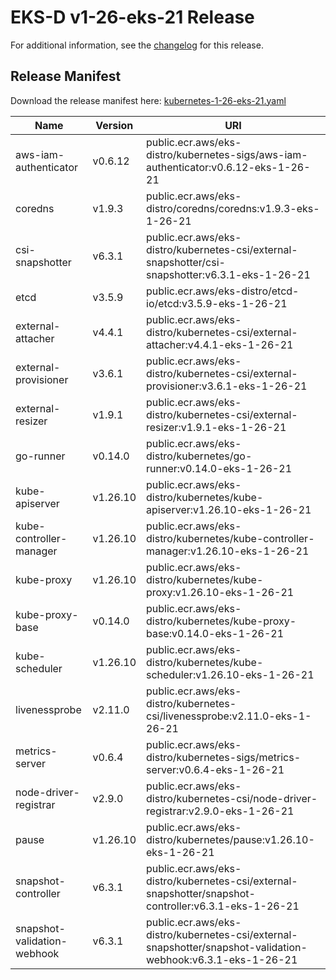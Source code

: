 # EKS-D v1-26-eks-21 Release

For additional information, see the [changelog](CHANGELOG-v1-26-eks-21.md) for this release.

## Release Manifest

Download the release manifest here: [kubernetes-1-26-eks-21.yaml](https://distro.eks.amazonaws.com/kubernetes-1-26/kubernetes-1-26-eks-21.yaml)

| Name | Version | URI |
|------|---------|-----|
| aws-iam-authenticator | v0.6.12 | public.ecr.aws/eks-distro/kubernetes-sigs/aws-iam-authenticator:v0.6.12-eks-1-26-21 |
| coredns | v1.9.3 | public.ecr.aws/eks-distro/coredns/coredns:v1.9.3-eks-1-26-21 |
| csi-snapshotter | v6.3.1 | public.ecr.aws/eks-distro/kubernetes-csi/external-snapshotter/csi-snapshotter:v6.3.1-eks-1-26-21 |
| etcd | v3.5.9 | public.ecr.aws/eks-distro/etcd-io/etcd:v3.5.9-eks-1-26-21 |
| external-attacher | v4.4.1 | public.ecr.aws/eks-distro/kubernetes-csi/external-attacher:v4.4.1-eks-1-26-21 |
| external-provisioner | v3.6.1 | public.ecr.aws/eks-distro/kubernetes-csi/external-provisioner:v3.6.1-eks-1-26-21 |
| external-resizer | v1.9.1 | public.ecr.aws/eks-distro/kubernetes-csi/external-resizer:v1.9.1-eks-1-26-21 |
| go-runner | v0.14.0 | public.ecr.aws/eks-distro/kubernetes/go-runner:v0.14.0-eks-1-26-21 |
| kube-apiserver | v1.26.10 | public.ecr.aws/eks-distro/kubernetes/kube-apiserver:v1.26.10-eks-1-26-21 |
| kube-controller-manager | v1.26.10 | public.ecr.aws/eks-distro/kubernetes/kube-controller-manager:v1.26.10-eks-1-26-21 |
| kube-proxy | v1.26.10 | public.ecr.aws/eks-distro/kubernetes/kube-proxy:v1.26.10-eks-1-26-21 |
| kube-proxy-base | v0.14.0 | public.ecr.aws/eks-distro/kubernetes/kube-proxy-base:v0.14.0-eks-1-26-21 |
| kube-scheduler | v1.26.10 | public.ecr.aws/eks-distro/kubernetes/kube-scheduler:v1.26.10-eks-1-26-21 |
| livenessprobe | v2.11.0 | public.ecr.aws/eks-distro/kubernetes-csi/livenessprobe:v2.11.0-eks-1-26-21 |
| metrics-server | v0.6.4 | public.ecr.aws/eks-distro/kubernetes-sigs/metrics-server:v0.6.4-eks-1-26-21 |
| node-driver-registrar | v2.9.0 | public.ecr.aws/eks-distro/kubernetes-csi/node-driver-registrar:v2.9.0-eks-1-26-21 |
| pause | v1.26.10 | public.ecr.aws/eks-distro/kubernetes/pause:v1.26.10-eks-1-26-21 |
| snapshot-controller | v6.3.1 | public.ecr.aws/eks-distro/kubernetes-csi/external-snapshotter/snapshot-controller:v6.3.1-eks-1-26-21 |
| snapshot-validation-webhook | v6.3.1 | public.ecr.aws/eks-distro/kubernetes-csi/external-snapshotter/snapshot-validation-webhook:v6.3.1-eks-1-26-21 |
